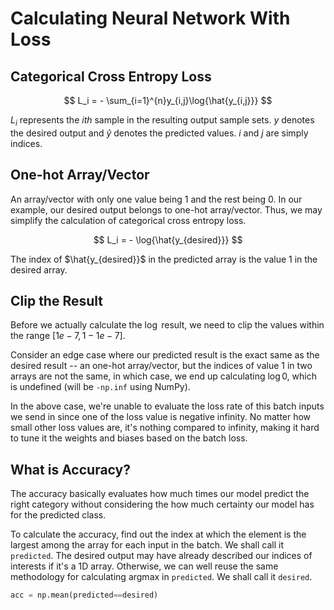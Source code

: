 # Calculating Neural Network With Loss

## Categorical Cross Entropy Loss

$$
L_i = - \sum_{i=1}^{n}y_{i,j}\log{\hat{y_{i,j}}}
$$

$L_i$ represents the _ith_ sample in the resulting output sample sets.
$y$ denotes the desired output and $\hat{y}$ denotes the predicted values.
$i$ and $j$ are simply indices.

## One-hot Array/Vector

An array/vector with only one value being 1 and the rest being 0. In our
example, our desired output belongs to one-hot array/vector. Thus, we may
simplify the calculation of categorical cross entropy loss.

$$
L_i = - \log{\hat{y_{desired}}}
$$

The index of $\hat{y_{desired}}$ in the predicted array is the value 1
in the desired array.

## Clip the Result

Before we actually calculate the $\log$ result, we need to clip the values
within the range $[1e-7, 1-1e-7]$.

Consider an edge case where our predicted result is the exact same as the
desired result -- an one-hot array/vector, but the indices of value 1 in
two arrays are not the same, in which case, we end up calculating $\log{0}$,
which is undefined (will be `-np.inf` using NumPy).

In the above case, we're unable to evaluate the loss rate of this batch inputs
we send in since one of the loss value is negative infinity. No matter how
small other loss values are, it's nothing compared to infinity, making it hard
to tune it the weights and biases based on the batch loss.

## What is Accuracy?

The accuracy basically evaluates how much times our model predict the right
category without considering the how much certainty our model has for the
predicted class.

To calculate the accuracy, find out the index at which the element is the
largest among the array for each input in the batch. We shall call it `predicted`.
The desired output may have already described our indices of interests if it's
a 1D array. Otherwise, we can well reuse the same methodology for calculating
argmax in `predicted`. We shall call it `desired`.

```Python
acc = np.mean(predicted==desired)
```
